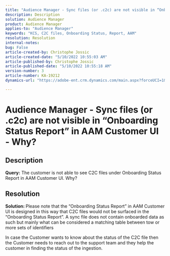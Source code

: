```yaml
---
title: "Audience Manager - Sync files (or .c2c) are not visible in “Onboarding Status Report” in AAM Customer UI - Why?"
description: Description
solution: Audience Manager
product: Audience Manager
applies-to: "Audience Manager"
keywords: "KCS, C2C files, Onboarding Status, Report, AAM"
resolution: Resolution
internal-notes: 
bug: False
article-created-by: Christophe Jossic
article-created-date: "5/10/2022 10:55:03 AM"
article-published-by: Christophe Jossic
article-published-date: "5/10/2022 10:55:18 AM"
version-number: 3
article-number: KA-19212
dynamics-url: "https://adobe-ent.crm.dynamics.com/main.aspx?forceUCI=1&pagetype=entityrecord&etn=knowledgearticle&id=988a5ca3-4fd0-ec11-a7b5-00224809c101"

---
```

# Audience Manager - Sync files (or .c2c) are not visible in “Onboarding Status Report” in AAM Customer UI - Why?

## Description

<b>Query:</b> The customer is not able to see C2C files under Onboarding Status Report in AAM Customer UI. Why?

## Resolution


<b>Solution: </b>Please note that the “Onboarding Status Report” in AAM Customer UI is designed in this way that C2C files would not be surfaced in the “Onboarding Status Report”. A sync file does not contain onboarded data as such but mainly what can be considered a matching table between tow or more sets of identifiers

In case the Customer wants to know about the status of the C2C file then the Customer needs to reach out to the support team and they help the customer in finding the status of the ingestion.
